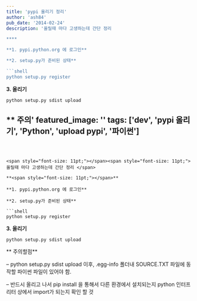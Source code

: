 ```yaml
---
title: 'pypi 올리기 정리'
author: 'ash84'
pub_date: '2014-02-24'
description: '올릴때 마다 고생하는데 간단 정리 

****

**1. pypi.python.org 에 로그인**

**2. setup.py가 준비된 상태**

```shell
python setup.py register 
```

**3. 올리기** 

```shell
python setup.py sdist upload
```



** 주의'
featured_image: ''
tags: ['dev', 'pypi 올리기', 'Python', 'upload pypi', '파이썬']
---
```



<span style="font-size: 11pt;"></span><span style="font-size: 11pt;">올릴때 마다 고생하는데 간단 정리 </span>

**<span style="font-size: 11pt;"></span>**

**1. pypi.python.org 에 로그인**

**2. setup.py가 준비된 상태**

```shell
python setup.py register 
```

**3. 올리기** 

```shell
python setup.py sdist upload
```



** 주의할점** 

– python setup.py sdist upload 이후, .egg-info 폴더내 SOURCE.TXT 파일에 동작할 파이썬 파일이 있어야 함. 

– 반드시 올리고 나서 pip install 을 통해서 다른 환경에서 설치되는지 python 인터프리터 상에서 import가 되는지 확인 할 것

